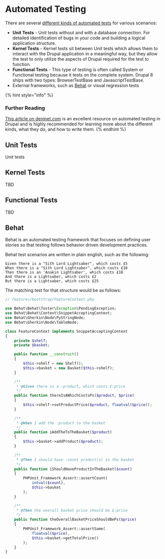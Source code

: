 # Automated Testing

There are several [different kinds of automated tests](https://www.drupal.org/docs/testing/types-of-tests) for various scenarios:

* **Unit Tests** - Unit tests without and with a database connection. For detailed identification of bugs in your code and building a logical application structure.
* **Kernel Tests** - Kernel tests sit between Unit tests which allows them to interact with the Drupal application in a meaningful way, but they allow the test to only utilize the aspects of Drupal required for the test to function.
* **Functional Tests** - This type of testing is often called System or Functional testing because it tests on the complete system. Drupal 8 ships with two types: BrowserTestBase and JavascriptTestBase.
* External frameworks, such as [Behat](https://docs.behat.org/en/latest/) or visual regression tests

{% hint style="info" %}
### Further Reading

[This article on deninet.com](https://deninet.com/blog/2018/12/31/writing-automated-tests-drupal-8-part-1-test-types-and-set) is an excellent resource on automated testing in Drupal and is highly recommended for learning more about the different kinds, what they do, and how to write them.
{% endhint %}

## Unit Tests

Unit tests

## Kernel Tests

TBD

## Functional Tests

TBD

## Behat

Behat is an automated testing framework that focuses on defining user stories so that testing follows behavior driven development practices.

Behat test scenarios are written in plain english, such as the following:

```
Given there is a "Sith Lord Lightsaber", which costs £5
When there is a "Sith Lord Lightsaber", which costs £10
Then there is an 'Anakin Lightsaber', which costs £10
And there is a Lightsaber, which costs £2
But there is a Lightsaber, which costs £25
```

The matching test for that structure would be as follows:

```php
// features/bootstrap/FeatureContext.php

use Behat\Behat\Tester\Exception\PendingException;
use Behat\Behat\Context\SnippetAcceptingContext;
use Behat\Gherkin\Node\PyStringNode;
use Behat\Gherkin\Node\TableNode;

class FeatureContext implements SnippetAcceptingContext
{
    private $shelf;
    private $basket;

    public function __construct()
    {
        $this->shelf = new Shelf();
        $this->basket = new Basket($this->shelf);
    }

    /**
     * @Given there is a :product, which costs £:price
     */
    public function thereIsAWhichCostsPs($product, $price)
    {
        $this->shelf->setProductPrice($product, floatval($price));
    }

    /**
     * @When I add the :product to the basket
     */
    public function iAddTheToTheBasket($product)
    {
        $this->basket->addProduct($product);
    }

    /**
     * @Then I should have :count product(s) in the basket
     */
    public function iShouldHaveProductInTheBasket($count)
    {
        PHPUnit_Framework_Assert::assertCount(
            intval($count),
            $this->basket
        );
    }

    /**
     * @Then the overall basket price should be £:price
     */
    public function theOverallBasketPriceShouldBePs($price)
    {
        PHPUnit_Framework_Assert::assertSame(
            floatval($price),
            $this->basket->getTotalPrice()
        );
    }
}
```